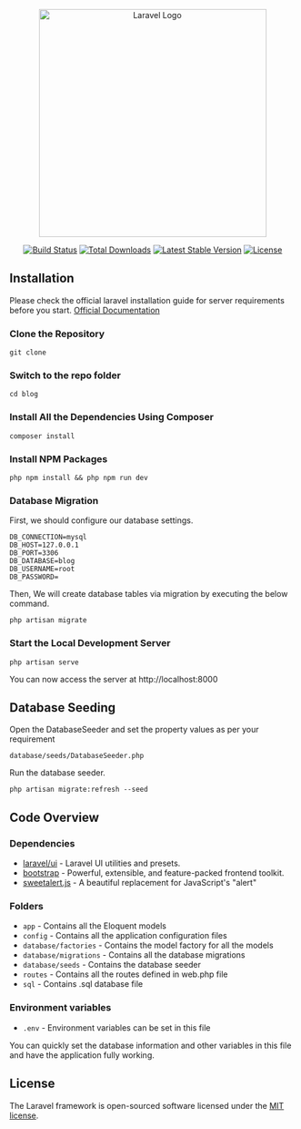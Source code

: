 <p align="center"><a href="https://laravel.com" target="_blank"><img src="https://raw.githubusercontent.com/laravel/art/master/logo-lockup/5%20SVG/2%20CMYK/1%20Full%20Color/laravel-logolockup-cmyk-red.svg" width="400" alt="Laravel Logo"></a></p>

<p align="center">
<a href="https://travis-ci.org/laravel/framework"><img src="https://travis-ci.org/laravel/framework.svg" alt="Build Status"></a>
<a href="https://packagist.org/packages/laravel/framework"><img src="https://img.shields.io/packagist/dt/laravel/framework" alt="Total Downloads"></a>
<a href="https://packagist.org/packages/laravel/framework"><img src="https://img.shields.io/packagist/v/laravel/framework" alt="Latest Stable Version"></a>
<a href="https://packagist.org/packages/laravel/framework"><img src="https://img.shields.io/packagist/l/laravel/framework" alt="License"></a>
</p>

## Installation

Please check the official laravel installation guide for server requirements before you start. [Official Documentation](https://laravel.com/docs/9.x/installation)

### Clone the Repository

    git clone 

### Switch to the repo folder

    cd blog

### Install All the Dependencies Using Composer

    composer install

### Install NPM Packages

    php npm install && php npm run dev

### Database Migration

First, we should configure our database settings.

    DB_CONNECTION=mysql
    DB_HOST=127.0.0.1
    DB_PORT=3306
    DB_DATABASE=blog
    DB_USERNAME=root
    DB_PASSWORD=

Then, We will create database tables via migration by executing the below command.

    php artisan migrate

### Start the Local Development Server

    php artisan serve

You can now access the server at http://localhost:8000

## Database Seeding

Open the DatabaseSeeder and set the property values as per your requirement

    database/seeds/DatabaseSeeder.php

Run the database seeder.

    php artisan migrate:refresh --seed

## Code Overview

### Dependencies

- [laravel/ui](https://github.com/laravel/ui) -  Laravel UI utilities and presets.
- [bootstrap](https://github.com/twbs/bootstrap) - Powerful, extensible, and feature-packed frontend toolkit.
- [sweetalert.js](https://github.com/t4t5/sweetalert) -  A beautiful replacement for JavaScript's "alert" 

### Folders

- `app` - Contains all the Eloquent models
- `config` - Contains all the application configuration files
- `database/factories` - Contains the model factory for all the models
- `database/migrations` - Contains all the database migrations
- `database/seeds` - Contains the database seeder
- `routes` - Contains all the routes defined in web.php file
- `sql` - Contains .sql database file

### Environment variables

- `.env` - Environment variables can be set in this file

You can quickly set the database information and other variables in this file and have the application fully working.

## License

The Laravel framework is open-sourced software licensed under the [MIT license](https://opensource.org/licenses/MIT).
